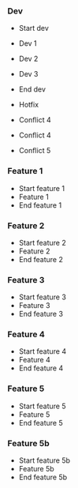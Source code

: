 ### Dev
  - Start dev
  - Dev 1
  - Dev 2
  - Dev 3
  - End dev
  - Hotfix
  - Conflict 4
  - Conflict 4

  - Conflict 5
### Feature 1
  - Start feature 1
  - Feature 1
  - End feature 1

### Feature 2
  - Start feature 2
  - Feature 2
  - End feature 2

### Feature 3
  - Start feature 3
  - Feature 3
  - End feature 3

### Feature 4
  - Start feature 4
  - Feature 4
  - End feature 4

### Feature 5
  - Start feature 5
  - Feature 5
  - End feature 5

### Feature 5b
  - Start feature 5b
  - Feature 5b
  - End feature 5b
